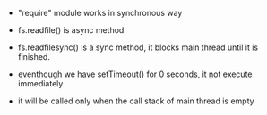 - "require" module works in synchronous way
  
- fs.readfile() is async method
- fs.readfilesync() is a sync method, it blocks main thread until it is finished. 

- eventhough we have setTimeout() for 0 seconds, it not execute immediately 
- it will be called only when the call stack of main thread is empty 